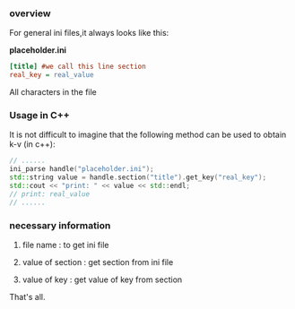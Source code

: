 ### overview

For general ini files,it always looks like this:

**placeholder.ini**

```ini
[title] #we call this line section
real_key = real_value
```

All characters in the file



### Usage in C++

It is not difficult to imagine that the following method can be used to obtain k-v (in c++):

```c++
// ......
ini_parse handle("placeholder.ini");
std::string value = handle.section("title").get_key("real_key");
std::cout << "print: " << value << std::endl;
// print: real_value
// ......
```



### necessary information

1. file name : to get ini file

2. value of section :  get section from ini file

3. value of key : get value of key from section

That's all.



